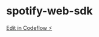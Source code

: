 # spotify-web-sdk

[Edit in Codeflow ⚡️](https://stackblitz.com/~/github.com/scoobyhax/spotify-web-sdk)